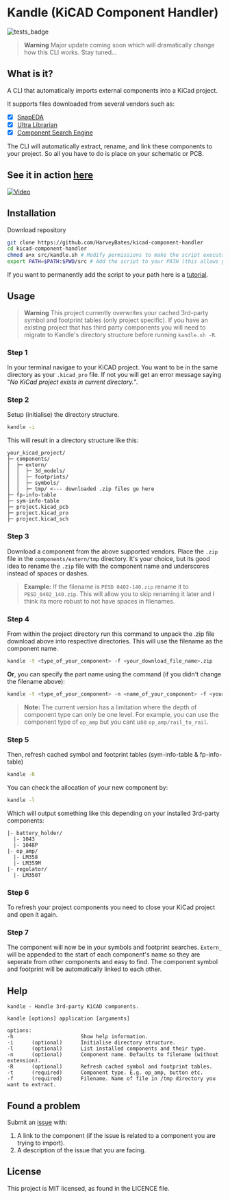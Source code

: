 # Kandle (KiCAD Component Handler)
![tests_badge](https://github.com/HarveyBates/kicad-component-handler/actions/workflows/tests.yml/badge.svg)

>**Warning**
> Major update coming soon which will dramatically change how this CLI works. Stay tuned...

## What is it?
A CLI that automatically imports external components into a KiCad project.

It supports files downloaded from several vendors such as:
- [x] [SnapEDA](https://www.snapeda.com/)
- [x] [Ultra Librarian](https://www.ultralibrarian.com/)
- [x] [Component Search Engine](https://componentsearchengine.com/library/kicad)

The CLI will automatically extract, rename, and link these components to your project. So all you have to do is place on your schematic or PCB.

## See it in action [here](https://www.youtube.com/watch?v=N1Pj9GHJTcU/&t=610s)
[![Video](https://img.youtube.com/vi/N1Pj9GHJTcU/mqdefault.jpg)](https://www.youtube.com/watch?v=N1Pj9GHJTcU/&t=610s)

## Installation
Download repository
```bash
git clone https://github.com/HarveyBates/kicad-component-handler
cd kicad-component-handler
chmod a+x src/kandle.sh # Modify permissions to make the script executable
export PATH=$PATH:$PWD/src # Add the script to your PATH (this allows you to run it from any directory)
```
If you want to permanently add the script to your path here is a [tutorial](https://appuals.com/how-to-make-a-program-executable-from-everywhere-in-linux/).

## Usage
>**Warning** 
>This project currently overwrites your cached 3rd-party symbol and footprint tables (only project specific). If you have an existing project that has 
third party components you will need to migrate to Kandle's directory structure before running `kandle.sh -R`.

### Step 1
In your terminal navigae to your KiCAD project. You want to be in the same directory as your `.kicad_pro` file. If not you will get an error message saying "*No KiCad project exists in current directory.*".

### Step 2
Setup (initialise) the directory structure.
```bash
kandle -i
```
This will result in a directory structure like this:
```
your_kicad_project/
├─ components/
│  ├─ extern/
│  │  ├─ 3d_models/
│  │  ├─ footprints/
│  │  ├─ symbols/
│  │  ├─ tmp/ <--- downloaded .zip files go here
├─ fp-info-table
├─ sym-info-table
├─ project.kicad_pcb
├─ project.kicad_pro
├─ project.kicad_sch
```
### Step 3
Download a component from the above supported vendors. Place the `.zip` file in the `components/extern/tmp` directory. It's your choice, but its good idea to rename the `.zip` file with the component name and underscores instead of spaces or dashes.

>**Example:**
>If the filename is `PESD 0402-140.zip` rename it to `PESD_0402_140.zip`. This will allow you to skip renaming it later and I think its more robust to not have spaces in filenames.

### Step 4
From within the project directory run this command to unpack the .zip file download above into respective 
directories. This will use the filename as the component name. 
```bash
kandle -t <type_of_your_component> -f <your_download_file_name>.zip
```
**Or**, you can specify the part name using the command (if you didn't change the filename above):
```bash
kandle -t <type_of_your_component> -n <name_of_your_component> -f <your_download_file_name>.zip
```
>**Note:**
> The current version has a limitation where the depth of component type can only be one level. For example, you can use the component type of `op_amp` but you cant use `op_amp/rail_to_rail`.

### Step 5
Then, refresh cached symbol and footprint tables (sym-info-table & fp-info-table)
```bash
kandle -R
```
You can check the allocation of your new component by:
```bash
kandle -l
```
Which will output something like this depending on your installed 3rd-party components:
```
|- battery_holder/
  |- 1043
  |- 1048P
|- op_amp/
  |- LM358
  |- LM359M
|- regulator/
  |- LM350T
```

### Step 6
To refresh your project components you need to close your KiCad project and open it again.

### Step 7
The component will now be in your symbols and footprint searches. `Extern_` will be appended to the start of each component's name so they are seperate from other components and easy to find. The component symbol and footprint will be automatically linked to each other.

## Help
```
kandle - Handle 3rd-party KiCAD components.
 
kandle [options] application [arguments]
 
options:
-h                      Show help information.
-i      (optional)      Initialise directory structure.
-l      (optional)      List installed components and their type.
-n      (optional)      Component name. Defaults to filename (without extension).
-R      (optional)      Refresh cached symbol and footprint tables.
-t      (required)      Component type. E.g. op_amp, button etc.
-f      (required)      Filename. Name of file in /tmp directory you want to extract.
```

## Found a problem 
Submit an [issue](https://github.com/HarveyBates/kicad-component-handler/issues) with:
1. A link to the component (if the issue is related to a component you are trying to import).
2. A description of the issue that you are facing.

## License
This project is MIT licensed, as found in the LICENCE file.

